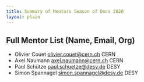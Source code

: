 ```yaml
---
title: Summary of Mentors Season of Docs 2020
layout: plain
---
```


## Full Mentor List (Name, Email, Org)

* Olivier Couet [olivier.couet@cern.ch](mailto:olivier.couet@cern.ch) CERN
* Axel Naumann [axel.naumann@cern.ch](mailto:axel.naumann@cern.ch) CERN
* Paul Schütze [paul.schuetze@desy.de](mailto:paul.schuetze@desy.de) DESY
* Simon Spannagel [simon.spannagel@desy.de](mailto:simon.spannagel@desy.de) DESY

